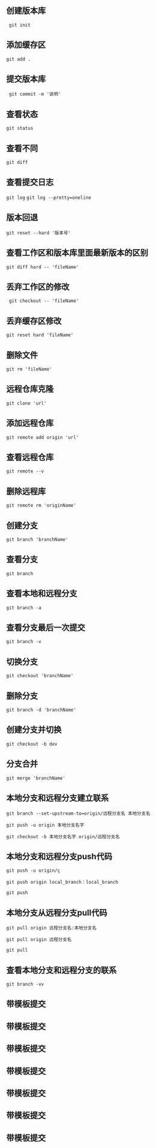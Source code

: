 ## 创建版本库
` git init`

## 添加缓存区
`git add .`

## 提交版本库
` git commit -m '说明'`

## 查看状态
`git status`

## 查看不同
`git diff`

## 查看提交日志
`git log`
`git log --pretty=oneline`

## 版本回退
`git reset --hard '版本号' `

## 查看工作区和版本库里面最新版本的区别
`git diff hard -- 'fileName'`

## 丢弃工作区的修改
` git checkout -- 'fileName'`


## 丢弃缓存区修改
`git reset hard 'fileName'`

## 删除文件
`git rm 'fileName'`


## 远程仓库克隆
`git clone 'url'`

## 添加远程仓库
<!-- origin 是默认的名字，可以使用其他名字 -->
`git remote add origin 'url'`

## 查看远程仓库
`git remote --v`

## 删除远程库
`git remote rm 'originName'`

## 创建分支
`git branch 'branchName'`

## 查看分支
`git branch`

## 查看本地和远程分支
`git branch -a`

## 查看分支最后一次提交
`git branch -v`

## 切换分支
`git checkout 'branchName'`

## 删除分支
`git branch -d 'branchName'`

## 创建分支并切换
`git checkout -b dev`

## 分支合并
`git merge 'branchName'`

## 本地分支和远程分支建立联系
`git branch --set-upstream-to=origin/远程分支名 本地分支名`
<!-- 提交的时候建立 -->
`git push -u origin 本地分支名字`
<!-- 创建分支时候建立 -->
`git checkout -b 本地分支名字 origin/远程分支名`

## 本地分支和远程分支push代码
<!-- 远程已经有remote_branch,但是没有关联到local_branch,本地已经切换到local_branch -->
`git push -u origin/ç`
<!-- 远程没有remote_branch ，本地已经切换到local_branch-->
`git push origin local_branch：local_branch `
<!-- 本地切换，远程存在且已经关联 -->
`git push`

## 本地分支从远程分支pull代码
<!-- 远程分支拉取到本地分支，但不进行分支切换 -->
`git pull origin 远程分支名:本地分支名`
<!-- 将制定远程分支代码拉取到当前本地分支 -->
`git pull origin 远程分支名`
<!--远程分支拉取到本地分支（本地和远程建立联系）  -->
`git pull`

## 查看本地分支和远程分支的联系
`git branch -vv`

## 带模板提交

## 带模板提交
## 带模板提交
## 带模板提交
## 带模板提交
## 带模板提交
## 带模板提交